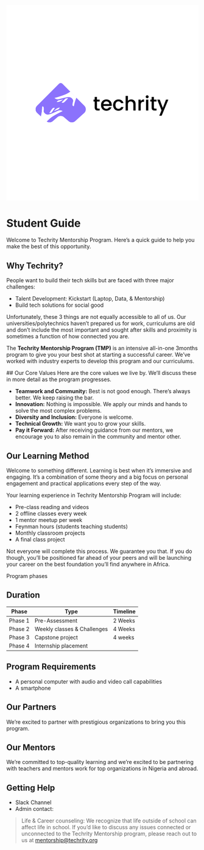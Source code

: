 ![Techrity_logo](./images/logo.png)

# Student Guide

Welcome to Techrity Mentorship Program. Here’s a quick guide to help you make the best of this opportunity.

## Why Techrity?
People want to build their tech skills but are faced with three major challenges:
- Talent Development: Kickstart (Laptop, Data, & Mentorship)
- Build tech solutions for social good

Unfortunately, these 3 things are not equally accessible to all of us. Our universities/polytechnics haven’t prepared us for work, curriculums are old and don’t include the most important and sought after skills and proximity is sometimes a function of how connected you are.

The **Techrity Mentorship Program (TMP)** is an intensive all-in-one 3months program to give you your best shot at starting a successful career. We’ve worked with industry experts to develop this program and our curriculums. 

## Our Core Values
Here are the core values we live by. We’ll discuss these in more detail as the program progresses.

- **Teamwork and Community:** Best is not good enough. There’s always better. We keep raising the bar.
- **Innovation:** Nothing is impossible. We apply our minds and hands to solve the most complex problems.
- **Diversity and Inclusion:** Everyone is welcome.
- **Technical Growth:** We want you to grow your skills.
- **Pay it Forward:** After receiving guidance from our mentors, we encourage you to also remain in the community and mentor other.


## Our Learning Method

Welcome to something different. Learning is best when it’s immersive and engaging. It’s a combination of some theory and a big focus on personal engagement and practical applications every step of the way.

Your learning experience in Techrity Mentorship Program will include:

- Pre-class reading and videos
- 2 offline classes every week
- 1 mentor meetup per week
- Feynman hours (students teaching students)
- Monthly classroom projects
- A final class project

Not everyone will complete this process. We guarantee you that. If you do though, you’ll be positioned far ahead of your peers and will be launching your career on the best foundation you’ll find anywhere in Africa.

Program phases

## Duration

| Phase | Type | Timeline
| --- | --- | --- | 
|Phase 1 | Pre-Assessment | 2 Weeks
|Phase 2 | Weekly classes & Challenges | 4 Weeks
|Phase 3 | Capstone project | 4 weeks
|Phase 4 | Internship placement


## Program Requirements
- A personal computer with audio and video call capabilities
- A smartphone

## Our Partners
We’re excited to partner with prestigious organizations to bring you this program.

## Our Mentors
We’re committed to top-quality learning and we’re excited to be partnering with teachers and mentors work for top organizations in Nigeria and abroad. 

## Getting Help
- Slack Channel
- Admin contact: 
> Life & Career counseling: We recognize that life outside of school can affect life in school. If you’d like to discuss any issues connected or unconnected to the Techrity Mentorship program, please reach out to us at mentorship@techrity.org
